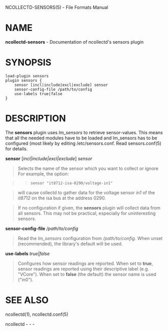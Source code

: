 NCOLLECTD-SENSORS(5) - File Formats Manual

# NAME

**ncollectd-sensors** - Documentation of ncollectd's sensors plugin

# SYNOPSIS

	load-plugin sensors
	plugin sensors {
	    sensor [incl|include|excl|exclude] sensor
	    sensor-config-file /path/to/config
	    use-labels true|false
	}

# DESCRIPTION

The **sensors** plugin uses *lm\_sensors* to retrieve sensor-values.
This means that all the needed modules have to be loaded and lm\_sensors
has to be configured (most likely by editing /etc/sensors.conf.
Read
sensors.conf(5)
for details.

**sensor** \[*incl|include|excl|exclude*] *sensor*

> Selects the name of the sensor which you want to collect or ignore
> For example, the option:

> >     sensor "it8712-isa-0290/voltage-in1"

> will cause collectd to gather data for the voltage sensor *in1* of
> the *it8712* on the isa bus at the address 0290.

> If no configuration if given, the **sensors** plugin will collect
> data from all sensors.
> This may not be practical, especially for uninteresting sensors.

**sensor-config-file** */path/to/config*

> Read the *lm\_sensors* configuration from */path/to/config*.
> When unset (recommended), the library's default will be used.

**use-labels** *true|false*

> Configures how sensor readings are reported.
> When set to **true**, sensor readings are reported using their descriptive
> label (e.g. "VCore").
> When set to **false** (the default) the sensor name is used ("in0").

# SEE ALSO

ncollectd(1),
ncollectd.conf(5)

ncollectd - - -
